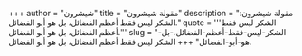 +++
author = "شيشرون"
title = "مقولة شيشرون"
description = "مقولة شيشرون: الشكر ليس فقط أعظم الفضائل، بل هو أبو الفضائل."
quote = '''الشكر ليس فقط أعظم الفضائل، بل هو أبو الفضائل.'''
slug = "الشكر-ليس-فقط-أعظم-الفضائل،-بل-هو-أبو-الفضائل"
+++
الشكر ليس فقط أعظم الفضائل، بل هو أبو الفضائل.
